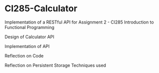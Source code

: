 # CI285-Calculator
Implementation of a RESTful API for Assignment 2 - CI285 Introduction to Functional Programming

Design of Calculator API

Implementation of API

Reflection on Code

Reflection on Persistent Storage Techniques used
